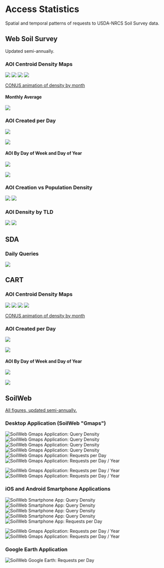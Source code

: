 # Access Statistics
Spatial and temporal patterns of requests to USDA-NRCS Soil Survey data.

## Web Soil Survey
Updated semi-annually.

### AOI Centroid Density Maps
![](results/WSS/AOI-density.png)
![](results/WSS/AOI-density-HI.png)
![](results/WSS/AOI-density-AK.png)
![](results/WSS/AOI-density-PR.png)

[CONUS animation of density by month](https://github.com/ncss-tech/product-access-stats/raw/main/results/WSS/AOI-animation.mp4)

#### Monthly Average
![](results/WSS/WSS-AOI-density-monthly-mean.png)

### AOI Created per Day
![](results/WSS/WSS_AOI_daily-ts-decomposition.png)
<br>
<br>
![](results/WSS/daily-AOI-by-year-bwplot.png)

#### AOI By Day of Week and Day of Year
![](results/WSS/WSS_AOI_day-of-week-grid.png)
<br>
<br>
![](results/WSS/WSS_AOI_day-of-year-grid.png)


### AOI Creation vs Population Density
![](results/WSS/WSS-AOI-vs-popdens-hexbin.png)
![](results/WSS/median-AOI-vs-popdens.png)

### AOI Density by TLD
![](results/WSS/WSS-AOI-density-TLD.png)
![](results/WSS/WSS-AOI-density-pctile-TLD.png)


## SDA

### Daily Queries
![](results/SDA/SDA_daily-ts-decomposition.png)


## CART

### AOI Centroid Density Maps
![](results/CART/AOI-density.png)
![](results/CART/AOI-density-HI.png)
![](results/CART/AOI-density-AK.png)
![](results/CART/AOI-density-PR.png)

[CONUS animation of density by month](https://github.com/ncss-tech/product-access-stats/raw/main/results/CART/AOI-animation.mp4)


### AOI Created per Day
![](results/CART/CART_daily-ts-decomposition.png)
<br>
<br>
![](results/CART/daily-AOI-by-year-bwplot.png)

#### AOI By Day of Week and Day of Year
![](results/CART/CART_day-of-week-grid.png)
<br>
<br>
![](results/CART/CART_day-of-year-grid.png)


## SoilWeb

[All figures, updated semi-annually.](https://soilmap2-1.lawr.ucdavis.edu/dylan/soilweb-stats/)

### Desktop Application (SoilWeb "Gmaps")
![SoilWeb Gmaps Application: Query Density](results/SoilWeb/gmap-density.png)
![SoilWeb Gmaps Application: Query Density](results/SoilWeb/gmap-density-HI.png)
![SoilWeb Gmaps Application: Query Density](results/SoilWeb/gmap-density-AK.png)
![SoilWeb Gmaps Application: Query Density](results/SoilWeb/gmap-density-PR.png)
![SoilWeb Gmaps Application: Requests per Day](results/SoilWeb/gmap_daily-ts-decomposition.png)
![SoilWeb Gmaps Application: Requests per Day / Year](results/SoilWeb/gmap_yearly-bwplot.png)

![SoilWeb Gmaps Application: Requests per Day / Year](results/SoilWeb/gmap_day-of-week-grid.png)
![SoilWeb Gmaps Application: Requests per Day / Year](results/SoilWeb/gmap_day-of-year-grid.png)

### iOS and Android Smartphone Applications
![SoilWeb Smartphone App: Query Density](results/SoilWeb/app-2x-density.png)
![SoilWeb Smartphone App: Query Density](results/SoilWeb/app-2x-density-HI.png)
![SoilWeb Smartphone App: Query Density](results/SoilWeb/app-2x-density-AK.png)
![SoilWeb Smartphone App: Query Density](results/SoilWeb/app-2x-density-PR.png)
![SoilWeb Smartphone App: Requests per Day](results/SoilWeb/app-2x_daily-ts-decomposition.png)

![SoilWeb Gmaps Application: Requests per Day / Year](results/SoilWeb/app-2x_day-of-week-grid.png)
![SoilWeb Gmaps Application: Requests per Day / Year](results/SoilWeb/app-2x_day-of-year-grid.png)

### Google Earth Application
![SoilWeb Google Earth: Requests per Day](https://soilmap2-1.lawr.ucdavis.edu/dylan/soilweb-stats/GE-requests-daily.png)




